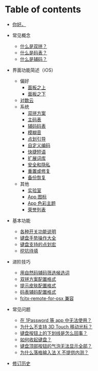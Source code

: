 # Table of contents

* [你好。](README.md)
* 常见概念

  - [什么是双拼？](concept/whatssp.md)
  - [什么是码表？](concept/codetable.md)
  - [什么是辅码？](concept/assist.md)
* 界面功能简述（iOS）
  - 偏好
    - [面板之上](basic/ios/above.md)
    - [面板之下](basic/ios/under.md)
  - [对数云](basic/ios/lgcloud.md)
  - 系统
    - [双拼方案](basic/ios/sp.md)
    - [主码表](basic/ios/mainCodeTable.md)
    - [辅码码表](basic/ios/assist.md)
    - [模糊音](basic/ios/fuzzy.md)
    - [点划引导](basic/ios/bootbutton.md)
    - [自定义编码](basic/ios/custom.md)
    - [快捷短语](basic/ios/message.md)
    - [扩展词库](basic/ios/extended.md)
    - [安全和隐私](basic/ios/secpri.md)
    - [重置或修复](basic/ios/repair.md)
    - [备份恢复](basic/ios/backup.md)
  - 其他 
    - [实验室](basic/ios/lab.md)
    - [App 图标](basic/ios/icon.md)
    - [App 色彩主题](basic/ios/color.md)
    - [荣誉列表](basic/ios/credit.md)

* 基本功能
  - [各种开关功能说明](basic/switchs.md)
  - [键盘手势操作大全](basic/gestures.md)
  - [键盘支持的点划宏](basic/marco.md)
  - [挖坑待填](basic/gitbookcli.md)
* 进阶技巧
  - [用自然码辅码筛选候选词](advanced/zrmassist.md)
  - [双拼方案配置格式](advanced/spformat.md)
  - [提示皮肤配置格式](advanced/skin-format.md)
  - [码表辅码配置格式](advanced/table-format.md)
  - [fcitx-remote-for-osx 兼容](advanced/fcitx.md)
* 常见问题
  - [在 1Password 等 app 中无法使用？](faq/1p.md)
  - [为什么不支持 3D Touch 移动光标？](faq/3d.md)
  - [键盘按钮上的下划线是怎么回事？](faq/button.md)
  - [如何收起键盘？](faq/dismiss.md)
  - [键盘顶部按钮的气泡无法显示全部？](faq/popup.md)
  - [为什么落格输入法 X 不提供内测？](faq/testflight.md)
  
* [修订历史](revision-history.md)